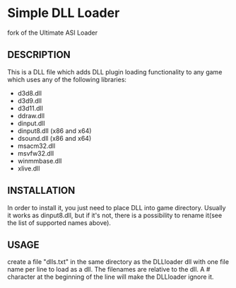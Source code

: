Simple DLL Loader
===================
fork of the Ultimate ASI Loader

DESCRIPTION
------------------------
This is a DLL file which adds DLL plugin loading functionality to any game which uses any of the following libraries:
* d3d8.dll
* d3d9.dll
* d3d11.dll
* ddraw.dll
* dinput.dll
* dinput8.dll (x86 and x64)
* dsound.dll (x86 and x64)
* msacm32.dll
* msvfw32.dll
* winmmbase.dll
* xlive.dll


INSTALLATION
------------------------
In order to install it, you just need to place DLL into game directory. Usually it works as dinput8.dll, but if it's not, there is a possibility to rename it(see the list of supported names above).


USAGE
------------------------
create a file "dlls.txt" in the same directory as the DLLloader dll with one file name per line to load as a dll.
The filenames are relative to the dll.
A # character at the beginning of the line will make the DLLloader ignore it.

